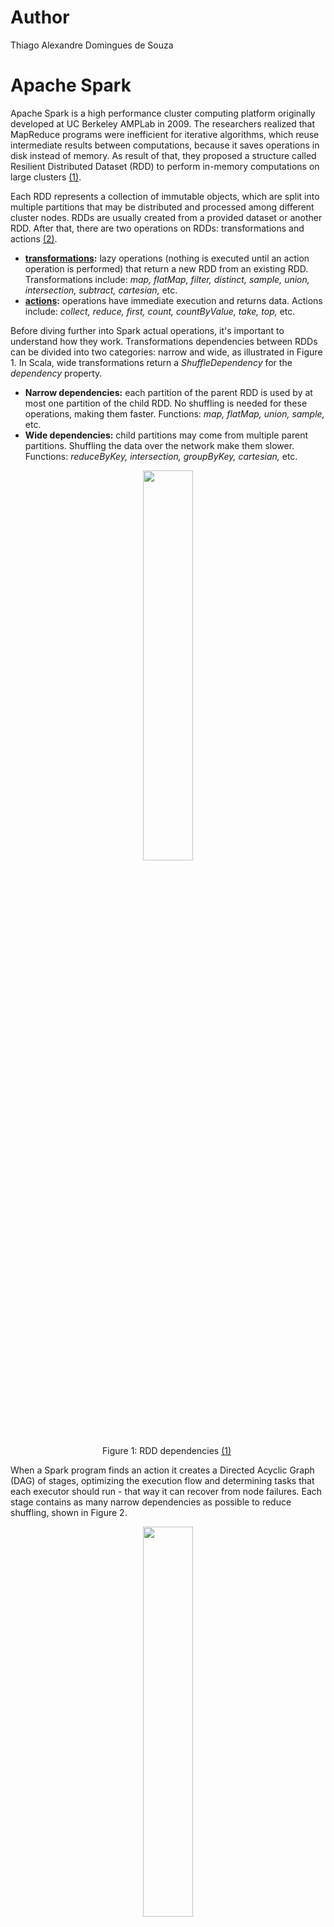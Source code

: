 # Author
Thiago Alexandre Domingues de Souza

# Apache Spark
Apache Spark is a high performance cluster computing platform originally developed at UC Berkeley AMPLab in 2009. The researchers realized that MapReduce programs were inefficient for iterative algorithms, which reuse intermediate results between computations, because it saves operations in disk instead of memory. As result of that, they proposed a structure called Resilient Distributed Dataset (RDD) to perform in-memory computations on large clusters [(1)](#references).

Each RDD represents a collection of immutable objects, which are split into multiple partitions that may be distributed and processed among different cluster nodes. RDDs are usually created from a provided dataset or another RDD. After that, there are two operations on RDDs: transformations and actions [(2)](#references).

- **[transformations](#transformations):** lazy operations (nothing is executed until an action operation is performed) that return a new RDD from an existing RDD. Transformations include: *map, flatMap, filter, distinct, sample, union, intersection, subtract, cartesian,* etc.
- **[actions](#actions):** operations have immediate execution and returns data. Actions include: *collect, reduce, first, count, countByValue, take, top,* etc.

Before diving further into Spark actual operations, it's important to understand how they work. Transformations dependencies  between RDDs can be divided into two categories: narrow and wide, as illustrated in Figure 1. In Scala, wide transformations return a *ShuffleDependency* for the *dependency* property.

- **Narrow dependencies:** each partition of the parent RDD is used by at most one partition of the child RDD. No shuffling is needed for these operations, making them faster. Functions: *map, flatMap, union, sample,* etc.
- **Wide dependencies:** child partitions may come from multiple parent partitions. Shuffling the data over the network make them slower. Functions: *reduceByKey, intersection, groupByKey, cartesian,* etc.

<p align="center">
<img src="https://github.com/thiago-a-souza/Spark/blob/master/img/spark_dependencies.png"  height="40%" width="40%"> <br>
Figure 1: RDD dependencies <a href="https://github.com/thiago-a-souza/Spark/blob/master/README.md#references">(1)</a> </p> 
</p>




When a Spark program finds an action it creates a Directed Acyclic Graph (DAG) of stages,  optimizing the execution flow and determining tasks that each executor should run - that way it can recover from node failures. Each stage contains as many narrow dependencies as possible to reduce shuffling, shown in Figure 2. 

<p align="center">
<img src="https://github.com/thiago-a-souza/Spark/blob/master/img/spark_stages.png"  height="40%" width="40%"> <br>
Figure 2: Spark stages <a href="https://github.com/thiago-a-souza/Spark/blob/master/README.md#references">(1)</a> </p> 
</p>

The execution of a Spark application is illustrated in Figure 3. When a *SparkContext* is executed, the cluster manager (e.g. YARN, Mesos, etc) starts the executors on the work nodes of the cluster. Each node has one or more executors. After that, when it finds an action, it creates a job consisting of stages. Stages are divided into tasks, which are the smallest units in the Spark hierarchy, and run on a single executor. Resources allocation (i.e. number of executors, cores and memory per executor) can be configured at the application level.


<p align="center">
<img src="https://github.com/thiago-a-souza/Spark/blob/master/img/spark_execution.png"  height="40%" width="40%"> <br>
Figure 2: Spark execution <a href="https://github.com/thiago-a-souza/Spark/blob/master/README.md#references">(3)</a> </p> 
</p>



## Creating RDDs
Apache Spark was written in Scala, but it also supports Java, Python and R. Scala for Spark has been largely adopted as result of its high performance and simplicity, reducing boiler-plate code often found in Java.

Creating an RDD requires a reference to *SparkContext*. This object represents the front door to Spark, allowing your application to communicate with your cluster manager (e.g. standalone, YARN, Mesos, etc). Spark properties can be hard-coded for each application using a *SparkConf* object that's passed to the *SparkContext*. Alternatively, *spark-submit* accepts runtime  parameters and also reads configurations from *spark-defaults.conf*. However, configurations specified in *SparkConf* take a higher precedence [(4)](#references).

Hard-coded *SparkContext*  in Scala using the number of threads corresponding to the number of machine cores:

```scala
val config = new SparkConf().setAppName("YourAppName").setMaster("local[*]")
val sc = new SparkContext(config);
// or alternatively:
val sc = new SparkContext("local[*]", "YourAppName")
```

*SparkContext* provided at runtime:
```
./bin/spark-submit --name "YourAppName" --master local[*] --class yourClassHere yourJarHere.jar
``` 


Once a *SparkContext* is available, there are three alternatives to create an RDD: from an external dataset, using the *parallelize* method or from an existing RDD.

```scala
val rdd1 = sc.textFile("file:///your/path/here/your_file.txt")
val rdd2 = sc.parallelize(List(1, 2, 3, 4, 5, 6))
val rdd3 = rdd2.filter(_ % 2 == 0) 
```

### Spark shell
Spark provides an interactive environment based on Scala REPL (Read Eval-Print-Loop) called *spark-shell*. This environment  makes it easier to test small programs because the code is interpreted immediately, so the program doesn't need to be compiled and then submitted to Spark to return a result. From *spark-shell*, users can access *SparkContext* as *sc* and SparkSession as *spark*.

Counting words example:

```sh
$ ./bin/spark-shell 
scala> val lines = sc.parallelize(List("orange mango apple banana", "mango papaya mango"))
scala> val words = lines.flatMap(x => x.split(" "))
scala> val freq = words.map(x => (x, 1)).reduceByKey((x,y) => x + y).collect()
scala> for (word <- freq)
            println(word._1+ " = " + word._2)
```

## Transformations 

* **map:** applies a function to every element in the RDD and returns a new RDD with the same number of elements
```scala
scala> val a = sc.parallelize(List(1, 2, 3, 4, 5))
scala> a.map(x => x + 1)
scala> a.collect()
res1: Array[Int] = Array(2, 3, 4, 5, 6)
```

* **flatMap:** similar to *map*, but each input can be mapped to zero or more output items, so it may return a different number of elements - useful to discard or add data. 
```scala
scala> val a = List("aaa bbb ccc", "ddd", "eee")
scala> a.map(x => x.split(" "))
res2: List[Array[String]] = List(Array(aaa, bbb, ccc), Array(ddd), Array(eee))

scala> a.flatMap(x => x.split(" "))
res3: List[String] = List(aaa, bbb, ccc, ddd, eee)
```


* **filter:** returns a new RDD containing only elements that satisfy the conditional logic provided
```scala
scala> val nbrs = sc.parallelize(1 to 10)
scala> val even = nbrs.filter(_ % 2 == 0)
scala> even.collect()
res4: Array[Int] = Array(2, 4, 6, 8, 10)
```

* **distinct:** returns a new RDD with distinct elements
```scala
scala> val a = sc.parallelize(List(1, 2, 2, 3, 1, 4))
scala> val b = a.distinct()
scala> b.collect()
res5: Array[Int] = Array(4, 2, 1, 3)                                           
```

* **union, intersection, subtract, cartesian:** returns a new RDD after applying the specified set operation
```scala
scala> val a = sc.parallelize(List(1, 2, 3))
scala> val b = sc.parallelize(List(3, 4, 5))

scala> val c = a.union(b)
scala> c.collect()
res6: Array[Int] = Array(1, 2, 3, 3, 4, 5)

scala> val d = a.intersection(b)
scala> d.collect()
res7: Array[Int] = Array(3)

scala> val e = a.subtract(b)
scala> e.collect()
res8: Array[Int] = Array(2, 1)

scala> val f = a.cartesian(b)
scala> f.collect()
res9: Array[(Int, Int)] = Array((1,3), (1,4), (1,5), (2,3), (3,3), (2,4), (2,5), (3,4), (3,5))
```


### Transformations on Pair RDDs
Similarly to MapReduce model, a key/value pair is a common data structure used to perform data aggregations in Spark. Evidently, transformations on pairs require a *(key, value)* pair format.  In case multiple values are provided, they should be formatted as *(key, (value1, value2, ..., valueN))*, preserving the pair format. Some functions on pair RDDs are described below, and a complete list can be found in the *PairRDDFunctions* of the Spark Scala API (5).

* **reduceByKey:** merge values for each key using an associative and commutative reduce function. In practice, the reduce function is applied to each pair of elements with the same key and the result is applied to the next element with the same key, visiting all elements with the same key.

```scala
scala> val gradesPerId = sc.parallelize( List((1, 10), (2, 7), (1, 8), (2, 9)))
scala> val sumGradesPerId = gradesPerId.reduceByKey((x,y) => x+y)
scala> sumGradesPerId.collect()
res10: Array[(Int, Int)] = Array((2,16), (1,18))

scala> val anotherRDD = sc.parallelize(List((1,(10, 100)), (2,(7, 70)), (1,(8, 80)), (2,(9, 90))))
scala> val sumRDD = anotherRDD.reduceByKey((x,y) => (x._1 + y._1, x._2 + y._2))
scala> sumRDD.collect()
res11: Array[(Int, (Int, Int))] = Array((2,(16,160)), (1,(18,180)))
```

* **groupByKey:** group values with the same key. This is a time-consuming function and should be avoided. It shuffles and then aggregates the data - *reduceByKey* is faster because it aggregates and then shuffle the data. Other alternatives to prefer over *groupByKey*: *combineByKey* and *foldByKey*.


* **mapValues:** applies the provided function to the RDD values, preserving the keys.
```scala
scala> val a = sc.parallelize(List((1, 10), (2, 7), (1, 8), (2, 9)))
scala> val b = a.mapValues(x => x + 1)
scala> b.collect()
res12: Array[(Int, Int)] = Array((1,11), (2,8), (1,9), (2,10))

scala> val c = sc.parallelize(List((1, (10, 100)), (2, (7, 70)), (1, (8, 80)),(2, (9, 90))))
scala> val d = c.mapValues(x => (x._1 + 1, x._2 + 10))
scala> d.collect()
res13: Array[(Int, (Int, Int))] = Array((1,(11,110)), (2,(8,80)), (1,(9,90)), (2,(10,100)))
```

* **keys:** returns an RDD with the keys from a given RDD
```scala
scala> val a = sc.parallelize(List((1,10),(2,7),(5,8)))
scala> val b = a.keys
scala> b.collect()
res14: Array[Int] = Array(1, 2, 5)
```

* **values:** returns an RDD with the values from a given RDD
```scala
scala> val a = sc.parallelize(List((1,10),(2,7),(5,8)))
scala> val b = a.values
scala> b.collect
res15: Array[Int] = Array(10, 7, 8)
```

* **sortByKey:** returns an RDD sorted by key
```scala
scala> val a = sc.parallelize(List((5, 2), (3, 7), (1, 8), (2, 9)))
scala> val b = a.sortByKey()
scala> b.collect()
res16: Array[(Int, Int)] = Array((1,8), (2,9), (3,7), (5,2))
```

* **join:** returns an RDD from an inner join between two RDDs
```scala
scala> val a = sc.parallelize(List((5, 2), (3, 7), (1, 8), (2, 9)))
scala> val b = sc.parallelize(List((3,9)))
scala> val c = a.join(b)
scala> c.collect()
res17: Array[(Int, (Int, Int))] = Array((3,(7,9)))
```

* **leftOuterJoin:** returns an RDD from a left outer inner join between two RDDs
```scala
scala> val a = sc.parallelize(List((1,2), (3,4)))
scala> val b = sc.parallelize(List((3,9)))
scala> val c = a.leftOuterJoin(b)
scala> c.collect()
res18: Array[(Int, (Int, Option[Int]))] = Array((1,(2,None)), (3,(4,Some(9))))
```


## Actions
* **reduce:** unlike *reduceByKey*, the *reduce* function is an action, so it returns a value. It reduces the elements of the RDD using the provided commutative and associative function. **Remark:** this is not similar to the MapReduce function, which receives the data aggregated and sorted.

```scala
scala> val a = sc.parallelize(List(1, 2, 3))
scala> a.reduce((x,y) => x + y)
res19: Int = 6

scala> a.reduce((x,y) => Math.min(x, y))
res20: Int = 1
```

* **collect:** returns an array with all elements from the RDD
```scala
scala> val a = sc.parallelize(List(1, 2, 3, 3))
scala> a.collect
res21: Array[Int] = Array(1, 2, 3, 3)
```

* **count:** returns the number of items in the RDD
```scala
scala> val a = sc.parallelize(List(1, 2, 3, 3))
scala> a.count
res22: Long = 4
```

* **countByValue:** returns a map of *(value, count)* from the RDD
```scala
scala> val a = sc.parallelize(Array(1,2,2,3,3,3,3))
scala> a.countByValue
res23: scala.collection.Map[Int,Long] = Map(2 -> 2, 1 -> 1, 3 -> 4)
```

* **take:** returns an array with the first N elements from the RDD
```scala
scala> val a = sc.parallelize(List(3, 1, 5, 7))
scala> a.take(2)
res24: Array[Int] = Array(3, 1)
```

* **top:** returns the top k values from the RDD
```scala
scala> val b = sc.parallelize(List(6, 9, 4, 7, 5, 8))
scala> b.top(2)
res25: Array[Int] = Array(9, 8)
```



## Persistence
Spark recomputes an RDD and its dependencies every time an action is executed. This behavior can impact iterative algorithms, which reuse the same data multiple times. Preventing this effect can be achieved using persistence functions, that can save the RDD in memory, disk or both. Levels available: *MEMORY_ONLY* (default), *MEMORY_ONLY_SER*, *MEMORY_AND_DISK*, *MEMORY_AND_DISK_SER* and *DISK_ONLY*.

```scala
scala> rdd.persist(org.apache.spark.storage.StorageLevel.MEMORY_AND_DISK)
scala> result.unpersist()
```

# Spark SQL
RDDs were created to support a wide variety of data formats using flexible APIs to control them. However, by knowing the data format in advance allows Spark to perform additional optimizations. As result of that, Spark introduced a component called Spark SQL [(6)](#references), enabling programmers to work with structured data using SQL or HQL (Hive Query Language). This component organizes the data into Dataframes/Datasets, which is similar to a database table. Dataframes/Datasets store the data more efficiently in binary format (a.k.a. Project Tungsten), rather than expensive Java serializations. It also takes advantage of optimized execution plans (a.k.a. Catalyst Optimizer) to get a better performance than RDDs. 


Similarly to RDDs, Dataframes/Datasets represent a collection of distributed immutable objects, containing additional data format information not present in RDDs. Dataframes, introduced in Spark 1.3, and Datasets added in version 1.6, had their APIs unified in Spark 2.0. The difference between them is that Dataframes don't have a specific type, whereas Datasets use strongly typed objects. **In practice, a DataFrame is an alias to Dataset[Row].**

## Creating a SparkSession
A *SparkSession* object is the entry point for Spark SQL to work with Dataframes/Datasets. As mentioned before, *spark-shell* provides a *SparkSession* object as *spark*.

```scala
val spark = SparkSession
  .builder()
  .master("local[*]")
  .appName("YourAppName")
  .getOrCreate()
```

## Creating Dataframes
Dataframes have a schema information about the columns stored - column names, data types and if nulls are allowed. Spark has three alternatives to provide a schema to a Dataframe: inferring from metadata (using information from Scala case classes, JSON or JDBC), inferring from data (if data doesn't provide a schema) and specified programmatically.

Spark SQL supports a wide variety of data sources (e.g. CSV, JSON, JDBC, Parquet, etc). As result of that, there are several options to create Dataframes. The most common solution is creating an RDD with a Scala case class and then convert to a Dataframe using the function *toDF* or *createDataFrame*. However, Scala case classes are limited to 22 fields. In that case,  Dataframes can be specified programmatically using the *createDataFrame* function.



- **toDF:** converting RDD to *DataFrame*
```scala
scala> import spark.implicits._
scala> case class Person ( name : String,  age : Int )
scala> val df = sc.parallelize(List(Person("john", 30), Person("peter", 17))).toDF()
df: org.apache.spark.sql.DataFrame = [name: string, age: int]

scala> val rdd = sc.textFile("file:///path/to/file.txt")
scala> val df = rdd.map(x => x.split(",")).map(x => Person(x(0), x(1).toInt)).toDF()
df: org.apache.spark.sql.DataFrame = [name: string, age: int]
```

- **createDataFrame:**
```scala
scala> val inputRDD = sc.textFile("file:///path/to/file.txt")
scala> val personRDD = inputRDD.map(x => x.split(",")).map(x => Person(x(0), x(1).toInt))
scala> val df = spark.createDataFrame(rdd)
df: org.apache.spark.sql.DataFrame = [name: string, age: int]

// specifying the schema programmatically
scala> val schema = StructType(List(StructField("Name", StringType, true), StructField("Age", IntegerType, true)))
scala> val rowRDD = inputRDD.map(x => x.split(",")).map(x => Row(x(0), x(1).toInt))
scala> val df = spark.createDataFrame(rowRDD, schema)
df: org.apache.spark.sql.DataFrame = [Name: string, Age: int]
```

- **CSV:** if the header is available in the input file it can be enabled to capture the column names. Unless the *inferSchema* is enabled, the default column type is *String*. In addition to that, the schema can be provided programmatically.

```scala
scala> val df = spark.read.option("header", "true").csv("/path/to/file.csv")
df: org.apache.spark.sql.DataFrame = [name: string, age: string]

scala> val df = spark.read.option("header", "true").option("inferSchema", "true").csv("/path/to/file.csv")
df: org.apache.spark.sql.DataFrame = [name: string, age: int]

// specifying the schema programmatically
scala> val schema = StructType(List(StructField("Name", StringType, true), StructField("Age", IntegerType, true)))
scala> val df = spark.read.schema(schema).csv("file:///path/to/file.txt")
df: org.apache.spark.sql.DataFrame = [Name: string, Age: int]

```

- **JSON:** infers data types from metadata

```scala
scala> val df = spark.read.json("file:///path/to/file.json")
df: org.apache.spark.sql.DataFrame = [age: bigint, name: string]
```

- **JDBC:** infers data types from metadata
```scala
scala> val df = spark.read.jdbc(url, table, properties)
df: org.apache.spark.sql.DataFrame = [name: string, age: int]
```



## Creating Datasets
Datasets can be created from Dataframes using the function *as[T]*, where *T* is either a case class or a tuple, or the function *toDS()* after importing the *implicits* package. In addition to that, it's also possible to create datasets from collections using the function *createDataset*.

```scala
scala> case class Person ( name : String,  age : Int )
scala> val ds = spark.read.option("header", "true").option("inferSchema", "true").csv("file:///path/to/file.csv").as[Person]
ds: org.apache.spark.sql.Dataset[Person] = [name: string, age: int]

scala> import spark.implicits._
scala> val rdd = sc.parallelize(List(("john", 30),("peter", 17)))
scala> val ds = rdd.toDS()    
ds: org.apache.spark.sql.Dataset[(String, Int)] = [_1: string, _2: int]

scala> val ds = spark.createDataset(List(17, 30, 25))
ds: org.apache.spark.sql.Dataset[Int] = [value: int]

scala> val ds = spark.createDataset(List(("john", 30),("peter", 17)))
ds: org.apache.spark.sql.Dataset[(String, Int)] = [_1: string, _2: int]
```

## Working with Dataframes
Most Dataframe operations take a Column or a *String* to refer to some attribute. There are three alternatives to work with columns:

**1. Using $-notation (requires importing implicits)**
```
scala> import spark.implicits._
scala> empDF.filter($"age" > 20).show()
+----+---+
|name|age|
+----+---+
|john| 30|
+----+---+
```

**2. Using the Dataframe**
```
scala> empDF.filter(df("age") > 20).show()
+----+---+
|name|age|
+----+---+
|john| 30|
+----+---+
```

**3. Using SQL query string**
```
scala> empDF.filter("age > 20").show()
+----+---+
|name|age|
+----+---+
|john| 30|
+----+---+

```


### Dataframe transformations
*Dataframe/Dataset* transformations are also lazily evaluated, but return a *Dataframe* instead of an RDD.


* **select:** returns a new *Dataframe* with the columns provided
```
scala> empDF.select("name", "country").show(2)
+---------+-------+
|     name|country|
+---------+-------+
|     john|    usa|
|francisco| brazil|
+---------+-------+
```

* **filter:** returns a new *Dataframe* with rows that passed the test condition
```
scala> empDF.filter($"country" === "brazil").show()
+---------+-------+---+------+
|     name|country|age|salary|
+---------+-------+---+------+
|francisco| brazil| 32|  2000|
|    pedro| brazil| 32|  1000|
+---------+-------+---+------+
```

* **distinct:** returns a new *Dataframe* with distinct rows
```
scala> empDF.select("country").distinct().show()
+-------+
|country|
+-------+
| brazil|
|    usa|
+-------+
```

* **groupBy:** groups the *Dataframe* using the columns provided
```
scala> empDF.groupBy("country").count().orderBy($"count" desc).show()
+-------+-----+                                                                 
|country|count|
+-------+-----+
|    usa|    3|
| brazil|    2|
+-------+-----+

scala> empDF.groupBy("country").sum("salary").orderBy("sum(salary)").show()
+-------+-----------+                                                           
|country|sum(salary)|
+-------+-----------+
| brazil|       3000|
|    usa|       6500|
+-------+-----------+
```

* **union, intersect:** returns a new *Dataframe* after applying the set operation
```
scala>  empDF.union(anotherDF)
scala>  empDF.intersect(anotherDF)
```

* **joins:** RDD provides functions for each join type (e.g. *join, leftOuterJoin, rightOuterJoin,* etc), but Dataframe provides a single function *join* and take a string parameter to specify the join type. Available join types: *inner, cross, outer, full, full_outer, left, left_outer, right, right_outer, left_semi and left_anti*.
```
scala> val empDF = spark.read.option("header", "true").option("inferSchema", "true").csv("file:///path/to/employee.csv")
scala> val deptDF = spark.read.option("header", "true").option("inferSchema", "true").csv(""file:///path/to/departments.csv")

scala> empDF.join(deptDF, empDF("deptId") === deptDF("deptId")).select("name", "deptName").show()
+---------+---------+
|     name| deptName|
+---------+---------+
|     john|       IT|
|francisco|       HR|
|   george|Marketing|
|    pedro|       HR|
+---------+---------+

scala> empDF.join(deptDF, empDF("deptId") === deptDF("deptId"), "left_outer").select("name", "deptName").show()
+---------+---------+
|     name| deptName|
+---------+---------+
|     john|       IT|
|francisco|       HR|
|   george|Marketing|
|    james|     null|
|    pedro|       HR|
+---------+---------+
```

### Dataframe actions

* **printSchema:** displays the *Dataframe* schema in a tree format
```
scala> empDF.printSchema
root
 |-- name: string (nullable = true)
 |-- country: string (nullable = true)
 |-- age: integer (nullable = true)
 |-- salary: integer (nullable = true)
 |-- deptId: integer (nullable = true)
 ```
 
 * **show:** unless specified, displays the top 20 *Dataframe* rows in a tabular format
 ```
scala> empDF.show()
+---------+-------+---+------+------+
|     name|country|age|salary|deptId|
+---------+-------+---+------+------+
|     john|    usa| 30|  1000|     1|
|francisco| brazil| 32|  2000|     2|
|   george|    usa| 45|  1500|     3|
|    james|    usa| 45|  4000|  null|
|    pedro| brazil| 32|  1000|     2|
+---------+-------+---+------+------+
```

 * **take:** returns an *Array* with the first N elements in the *Dataframe*
 ```scala
 scala> empDF.take(2)
res26: Array[org.apache.spark.sql.Row] = Array([john,usa,30,1000,1], [francisco,brazil,32,2000,2])
```
 
 * **count:** returns the number of elements in the *Dataframe*
```scala
scala> empDF.count()
res27: Long = 5
```
 * **collect:**  returns an *Array* with all elements in the *Dataframe*
 ```scala
 scala> empDF.collect()
res28: Array[org.apache.spark.sql.Row] = Array([john,usa,30,1000,1], [francisco,brazil,32,2000,2], [george,usa,45,1500,3], [james,usa,45,4000,null], [pedro,brazil,32,1000,2])
```


### Running SQLs
Spark SQL allows creating queries against a temporary view and returns a new *Dataframe*, making it easier to create complex queries. Temporary views can be assigned to the current session, using the function *createOrReplaceTempView*, or shared among all sessions while the application is active, using the function *createGlobalTempView*.

```
scala> empDF.createOrReplaceTempView("employees")
scala> deptDF.createOrReplaceTempView("departments")
scala> spark.sql("select name, age from employees")
res29: org.apache.spark.sql.DataFrame = [name: string, age: int]
scala> spark.sql("select * from departments")
res30: org.apache.spark.sql.DataFrame = [deptId: int, deptName: string]

scala> spark.sql("select name, age from employees").show()
+---------+---+
|     name|age|
+---------+---+
|     john| 30|
|francisco| 32|
|   george| 45|
|    james| 45|
|    pedro| 32|
+---------+---+
scala> spark.sql("select country, count(*) from employees group by country").show()
+-------+--------+                                                              
|country|count(1)|
+-------+--------+
| brazil|       2|
|    usa|       3|
+-------+--------+
scala> spark.sql("select a.name, b.deptName from employees a left outer join departments b on a.deptId = b.deptId").show()
+---------+---------+
|     name| deptName|
+---------+---------+
|     john|       IT|
|francisco|       HR|
|   george|Marketing|
|    james|     null|
|    pedro|       HR|
+---------+---------+
```

### User Defined Functions (UDFs)
User Defined Functions (UDFs) allow programmers to create customized functions not available in the Spark SQL API. Otherwise it would be required to convert the *Dataframe* to an RDD and then modify the data. It's important to highlight that UDFs should avoided whenever possible as Catalyst may not optimize the function created.


```
scala> val reverseString = (input : String ) => {
           var ans = ""
           for(i <- input)
               ans = i + ans
           ans
       }
scala> spark.udf.register("reverse_str", reverseString )
scala> spark.sql("select name, reverse_str(name) from employees").show()
+---------+---------------------+
|     name|UDF:reverse_str(name)|
+---------+---------------------+
|     john|                 nhoj|
|francisco|            ocsicnarf|
|   george|               egroeg|
|    james|                semaj|
|    pedro|                ordep|
+---------+---------------------+
```





# References
(1) Zaharia, Matei, et al. Spark: Cluster computing with working sets. HotCloud 10.10-10 (2010): 95.

(2) Karau, Holden, et al. Learning spark: lightning-fast big data analysis. O'Reilly Media, Inc.", 2015.

(3) Karau, Holden and Warren, Rachel. High Performance Spark: Best Practices for Scaling and Optimizing Apache Spark. O'Reilly Media, Inc.", 2017.

(4) Spark Configuration - https://spark.apache.org/docs/latest/configuration.html

(5) Spark Scala API - https://spark.apache.org/docs/latest/api/scala/index.html

(6) Spark SQL Guide - https://spark.apache.org/docs/latest/sql-programming-guide.html
